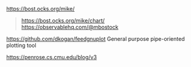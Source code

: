 https://bost.ocks.org/mike/
> https://bost.ocks.org/mike/chart/
> https://observablehq.com/@mbostock

https://github.com/dkogan/feedgnuplot  General purpose pipe-oriented plotting tool

https://penrose.cs.cmu.edu/blog/v3
>